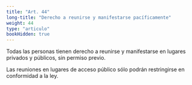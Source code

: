```yaml
---
title: "Art. 44"
long-title: "Derecho a reunirse y manifestarse pacíficamente"
weight: 44
type: "articulo"
bookHidden: true
--- 
```

Todas las personas tienen derecho a reunirse y manifestarse en lugares privados y públicos, sin permiso previo.
 
Las reuniones en lugares de acceso público sólo podrán restringirse en conformidad a la ley.
